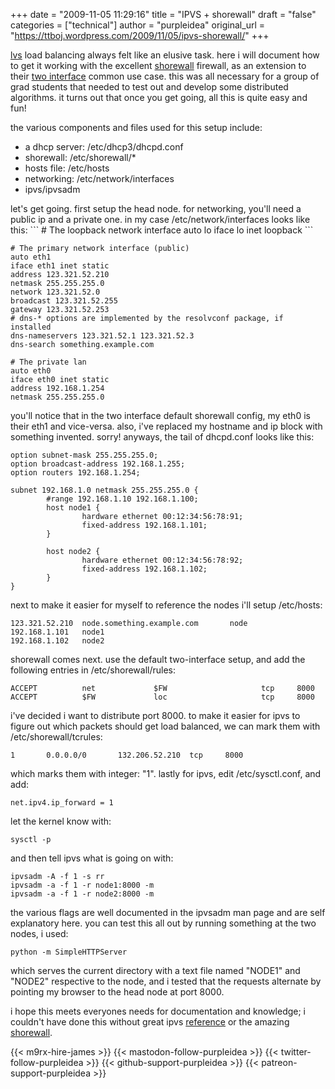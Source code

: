 +++
date = "2009-11-05 11:29:16"
title = "IPVS + shorewall"
draft = "false"
categories = ["technical"]
author = "purpleidea"
original_url = "https://ttboj.wordpress.com/2009/11/05/ipvs-shorewall/"
+++

<a href="http://www.linuxvirtualserver.org/">lvs</a> load balancing always felt like an elusive task. here i will document how to get it working with the excellent <a href="http://www.shorewall.net/">shorewall</a> firewall, as an extension to their <a href="http://www.shorewall.net/two-interface.htm">two interface</a> common use case. this was all necessary for a group of grad students that needed to test out and develop some distributed algorithms. it turns out that once you get going, all this is quite easy and fun!

the various components and files used for this setup include:
<ul>
	<li><span style="background-color:#ffffff;">a dhcp server: /etc/dhcp3/dhcpd.conf</span></li>
	<li><span style="background-color:#ffffff;">shorewall: /etc/shorewall/*</span></li>
	<li><span style="background-color:#ffffff;">hosts file: /etc/hosts</span></li>
	<li><span style="background-color:#ffffff;">networking: /etc/network/interfaces</span></li>
	<li><span style="background-color:#ffffff;">ipvs/ipvsadm</span></li>
</ul>
let's get going. first setup the head node. for networking, you'll need a public ip and a private one. in my case /etc/network/interfaces looks like this:
```
# The loopback network interface
auto lo
iface lo inet loopback
```

```
# The primary network interface (public)
auto eth1
iface eth1 inet static
address 123.321.52.210
netmask 255.255.255.0
network 123.321.52.0
broadcast 123.321.52.255
gateway 123.321.52.253
# dns-* options are implemented by the resolvconf package, if installed
dns-nameservers 123.321.52.1 123.321.52.3
dns-search something.example.com

# The private lan
auto eth0
iface eth0 inet static
address 192.168.1.254
netmask 255.255.255.0
```

you'll notice that in the two interface default shorewall config, my eth0 is their eth1 and vice-versa. also, i've replaced my hostname and ip block with something invented. sorry! anyways, the tail of dhcpd.conf looks like this:
```
option subnet-mask 255.255.255.0;
option broadcast-address 192.168.1.255;
option routers 192.168.1.254;

subnet 192.168.1.0 netmask 255.255.255.0 {
        #range 192.168.1.10 192.168.1.100;
        host node1 {
                hardware ethernet 00:12:34:56:78:91;
                fixed-address 192.168.1.101;
        }

        host node2 {
                hardware ethernet 00:12:34:56:78:92;
                fixed-address 192.168.1.102;
        }
}
```
next to make it easier for myself to reference the nodes i'll setup /etc/hosts:
```
123.321.52.210  node.something.example.com       node
192.168.1.101   node1
192.168.1.102   node2
```
shorewall comes next. use the default two-interface setup, and add the following entries in /etc/shorewall/rules:
```
ACCEPT          net             $FW                     tcp     8000
ACCEPT          $FW             loc                     tcp     8000
```
i've decided i want to distribute port 8000. to make it easier for ipvs to figure out which packets should get load balanced, we can mark them with /etc/shorewall/tcrules:
```
1       0.0.0.0/0       132.206.52.210  tcp     8000
```
which marks them with integer: "1". lastly for ipvs, edit /etc/sysctl.conf, and add:
```
net.ipv4.ip_forward = 1
```
let the kernel know with:
```
sysctl -p
```
and then tell ipvs what is going on with:
```
ipvsadm -A -f 1 -s rr
ipvsadm -a -f 1 -r node1:8000 -m
ipvsadm -a -f 1 -r node2:8000 -m
```
the various flags are well documented in the ipvsadm man page and are self explanatory here. you can test this all out by running something at the two nodes, i used:
```
python -m SimpleHTTPServer
```
which serves the current directory with a text file named "NODE1" and "NODE2" respective to the node, and i tested that the requests alternate by pointing my browser to the head node at port 8000.

i hope this meets everyones needs for documentation and knowledge; i couldn't have done this without great ipvs <a href="http://www.ultramonkey.org/papers/lvs_tutorial/">reference</a> or the amazing <a href="http://shorewall.net/">shorewall</a>.

{{< m9rx-hire-james >}}
{{< mastodon-follow-purpleidea >}}
{{< twitter-follow-purpleidea >}}
{{< github-support-purpleidea >}}
{{< patreon-support-purpleidea >}}
